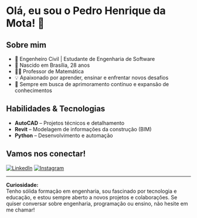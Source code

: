 # Olá, eu sou o Pedro Henrique da Mota! 👋

## Sobre mim

- 👷 Engenheiro Civil | Estudante de Engenharia de Software
- 📍 Nascido em Brasília, 28 anos
- 👨‍🏫 Professor de Matemática
- 💡 Apaixonado por aprender, ensinar e enfrentar novos desafios
- 🚀 Sempre em busca de aprimoramento contínuo e expansão de conhecimentos

## Habilidades & Tecnologias

- **AutoCAD** – Projetos técnicos e detalhamento
- **Revit** – Modelagem de informações da construção (BIM)
- **Python** – Desenvolvimento e automação

## Vamos nos conectar!

[![LinkedIn](https://img.shields.io/badge/-LinkedIn-0A66C2?style=for-the-badge&logo=linkedin&logoColor=white)](https://www.linkedin.com/in/pedro-henrique-da-mota-765174140)
[![Instagram](https://img.shields.io/badge/-Instagram-E4405F?style=for-the-badge&logo=instagram&logoColor=white)](https://instagram.com/_pedroh3)

---

**Curiosidade:**  
Tenho sólida formação em engenharia, sou fascinado por tecnologia e educação, e estou sempre aberto a novos projetos e colaborações. Se quiser conversar sobre engenharia, programação ou ensino, não hesite em me chamar!
